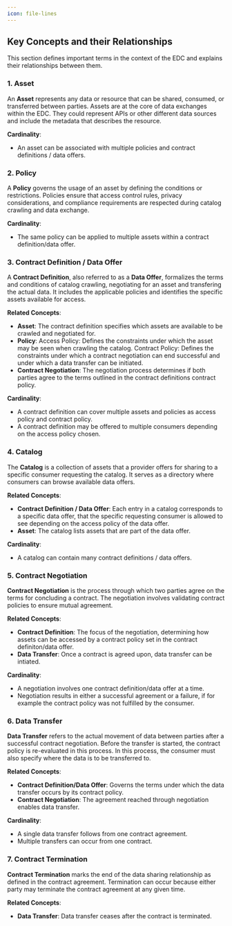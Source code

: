 ```yaml
---
icon: file-lines
---
```


## Key Concepts and their Relationships

This section defines important terms in the context of the EDC and explains their relationships between them.

### 1. Asset

An **Asset** represents any data or resource that can be shared, consumed, or transferred between parties. Assets are at the core of data exchanges within the EDC. They could represent APIs or other different data sources and include the metadata that describes the resource.

**Cardinality**:
- An asset can be associated with multiple policies and contract definitions / data offers.

### 2. Policy

A **Policy** governs the usage of an asset by defining the conditions or restrictions. Policies ensure that access control rules, privacy considerations, and compliance requirements are respected during catalog crawling and data exchange.

**Cardinality**:
- The same policy can be applied to multiple assets within a contract definition/data offer.

### 3. Contract Definition / Data Offer

A **Contract Definition**, also referred to as a **Data Offer**, formalizes the terms and conditions of catalog crawling, negotiating for an asset and transfering the actual data. It includes the applicable policies and identifies the specific assets available for access.

**Related Concepts**:
- **Asset**: The contract definition specifies which assets are available to be crawled and negotiated for.
- **Policy**: Access Policy: Defines the constraints under which the asset may be seen when crawling the catalog. Contract Policy: Defines the constraints under which a contract negotiation can end successful and under which a data transfer can be initiated.
- **Contract Negotiation**: The negotiation process determines if both parties agree to the terms outlined in the contract definitions contract policy.

**Cardinality**:
- A contract definition can cover multiple assets and policies as access policy and contract policy.
- A contract definition may be offered to multiple consumers depending on the access policy chosen.

### 4. Catalog

The **Catalog** is a collection of assets that a provider offers for sharing to a specific consumer requesting the catalog. It serves as a directory where consumers can browse available data offers.

**Related Concepts**:
- **Contract Definition / Data Offer**: Each entry in a catalog corresponds to a specific data offer, that the specific requesting consumer is allowed to see depending on the access policy of the data offer.
- **Asset**: The catalog lists assets that are part of the data offer.

**Cardinality**:
- A catalog can contain many contract definitions / data offers.

### 5. Contract Negotiation

**Contract Negotiation** is the process through which two parties agree on the terms for concluding a contract. The negotiation involves validating contract policies to ensure mutual agreement.

**Related Concepts**:
- **Contract Definition**: The focus of the negotiation, determining how assets can be accessed by a contract policy set in the contract definiton/data offer.
- **Data Transfer**: Once a contract is agreed upon, data transfer can be intiated.

**Cardinality**:
- A negotiation involves one contract definition/data offer at a time.
- Negotiation results in either a successful agreement or a failure, if for example the contract policy was not fulfilled by the consumer.

### 6. Data Transfer

**Data Transfer** refers to the actual movement of data between parties after a successful contract negotiation. Before the transfer is started, the contract policy is re-evaluated in this process. In this process, the consumer must also specify where the data is to be transferred to. 

**Related Concepts**:
- **Contract Definition/Data Offer**: Governs the terms under which the data transfer occurs by its contract policy.
- **Contract Negotiation**: The agreement reached through negotiation enables data transfer.

**Cardinality**:
- A single data transfer follows from one contract agreement.
- Multiple transfers can occur from one contract.

### 7. Contract Termination

**Contract Termination** marks the end of the data sharing relationship as defined in the contract agreement. Termination can occur because either party may terminate the contract agreement at any given time.

**Related Concepts**:
- **Data Transfer**: Data transfer ceases after the contract is terminated.
